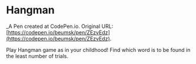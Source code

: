 # Hangman
 _A Pen created at CodePen.io. Original URL: [https://codepen.io/beumsk/pen/ZEzvEdz](https://codepen.io/beumsk/pen/ZEzvEdz).

 Play Hangman game as in your childhood! Find which word is to be found in the least number of trials.